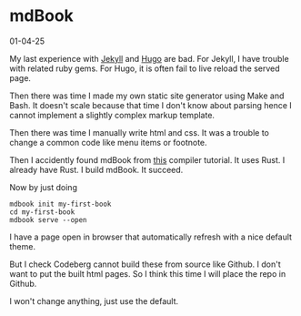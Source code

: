 # mdBook

01-04-25

My last experience with [Jekyll](https://jekyllrb.com/) and [Hugo](https://gohugo.io/) are bad.
For Jekyll, I have trouble with related ruby gems.
For Hugo, it is often fail to live reload the served page.

Then there was time I made my own static site generator using Make and Bash.
It doesn't scale because that time I don't know about parsing hence I cannot
implement a slightly complex markup template.

Then there was time I manually write html and css. It was a trouble to change
a common code like menu items or footnote.

Then I accidently found mdBook from [this](https://xmonader.github.io/letsbuildacompiler-pretty/)
compiler tutorial. It uses Rust. I already have Rust. I build mdBook. It succeed.

Now by just doing

```
mdbook init my-first-book
cd my-first-book
mdbook serve --open
```

I have a page open in browser that automatically refresh with a nice default theme.

But I check Codeberg cannot build these from source like Github.
I don't want to put the built html pages. So I think this time I will place the repo in Github.

I won't change anything, just use the default.
